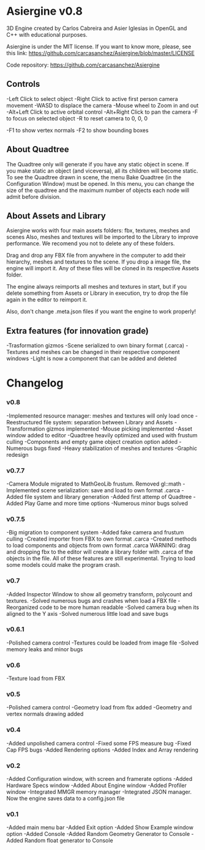# Asiergine v0.8

3D Engine created by Carlos Cabreira and Asier Iglesias in OpenGL and C++ with educational purposes.

Asiergine is under the MIT license. If you want to know more, please, see this link:
https://github.com/carcasanchez/Asiergine/blob/master/LICENSE

Code repository:
https://github.com/carcasanchez/Asiergine

## Controls

-Left Click to select object
-Right Click to active first person camera movement
-WASD to displace the camera
-Mouse wheel to Zoom in and out
-Alt+Left Click to active orbital control
-Alt+Right Click to pan the camera
-F to focus on selected object
-R to reset camera to 0, 0, 0

-F1 to show vertex normals
-F2 to show bounding boxes

## About Quadtree
 
 The Quadtree only will generate if you have any static object in scene. If you make static an object (and viceversa), all its children
will become static.
 To see the Quadtree drawn in scene, the menu Bake Quadtree (in the Configuration Window) must be opened.
 In this menu, you can change the size of the quadtree and the maximum number of objects each node will admit before division.
 
## About Assets and Library

 Asiergine works with four main assets folders: fbx, textures, meshes and scenes
 Also, meshes and textures will be imported to the Library to improve performance.
 We recomend you not to delete any of these folders. 

 Drag and drop any FBX file from anywhere in the computer to add their hierarchy, meshes and textures to the scene.
 If you drop a image file, the engine will import it.
 Any of these files will be cloned in its respective Assets folder. 

 The engine always reimports all meshes and textures in start, but if
 you delete something from Assets or Library in execution, try to drop the file again in the editor to reimport it.
 
 Also, don't change .meta.json files if you want the engine to work properly!

## Extra features (for innovation grade)
-Trasformation gizmos
-Scene serialized to own binary format (.carca)
-Textures and meshes can be changed in their respective component windows
-Light is now a component that can be added and deleted

# Changelog

### v0.8
-Implemented resource manager: meshes and textures will only load once
-Reestructured file system: separation between Library and Assets 
-Transformation gizmos implemented
-Mouse picking implemented
-Asset window added to editor
-Quadtree heavily optimized and used with frustum culling
-Components and empty game object creation option added
-Numerous bugs fixed
-Heavy stabilization of meshes and textures
-Graphic redesign

### v0.7.7
-Camera Module migrated to MathGeoLib frustum. Removed gl::math
-Implemented scene serialization: save and load to own format .carca
-Added file system and library generation
-Added first attemp of Quadtree
-Added Play Game and more time options
-Numerous minor bugs solved  

### v0.7.5
-Big migration to component system
-Added fake camera and frustum culling
-Created importer from FBX to own format .carca
-Created methods to load components and objects from own format .carca
WARNING: drag and dropping fbx to the editor will create a library folder with .carca of the objects in the file.
All of these features are still experimental. Trying to load some models could make the program crash.

### v0.7
-Added Inspector Window to show all geometry transform, polycount and textures.
-Solved numerous bugs and crashes when load a FBX file
-Reorganized code to be more human readable
-Solved camera bug when its aligned to the Y axis
-Solved numerous little load and save bugs

### v0.6.1
-Polished camera control
-Textures could be loaded from image file 
-Solved memory leaks and minor bugs

### v0.6
-Texture load from FBX

### v0.5
-Polished camera control
-Geometry load from fbx added
-Geometry and vertex normals drawing added

### v0.4
-Added unpolished camera control
-Fixed some FPS measure bug
-Fixed Cap FPS bugs
-Added Rendering options
-Added Index and Array rendering

### v0.2
-Added Configuration window, with screen and framerate options 
-Added Hardware Specs window
-Added About Engine window
-Added Profiler window
-Integrated MMGR memory manager
-Integrated JSON manager. Now the engine saves data to a config.json file

### v0.1
-Added main menu bar
-Added Exit option
-Added Show Example window option
-Added Console
-Added Random Geometry Generator to Console
-Added Random float generator to Console